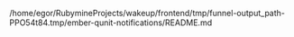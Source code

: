 /home/egor/RubymineProjects/wakeup/frontend/tmp/funnel-output_path-PPO54t84.tmp/ember-qunit-notifications/README.md